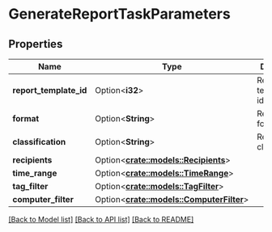 # GenerateReportTaskParameters

## Properties

Name | Type | Description | Notes
------------ | ------------- | ------------- | -------------
**report_template_id** | Option<**i32**> | Report template identifier. | [optional]
**format** | Option<**String**> | Report format. | [optional]
**classification** | Option<**String**> | Report classification. | [optional]
**recipients** | Option<[**crate::models::Recipients**](Recipients.md)> |  | [optional]
**time_range** | Option<[**crate::models::TimeRange**](TimeRange.md)> |  | [optional]
**tag_filter** | Option<[**crate::models::TagFilter**](TagFilter.md)> |  | [optional]
**computer_filter** | Option<[**crate::models::ComputerFilter**](ComputerFilter.md)> |  | [optional]

[[Back to Model list]](../README.md#documentation-for-models) [[Back to API list]](../README.md#documentation-for-api-endpoints) [[Back to README]](../README.md)


